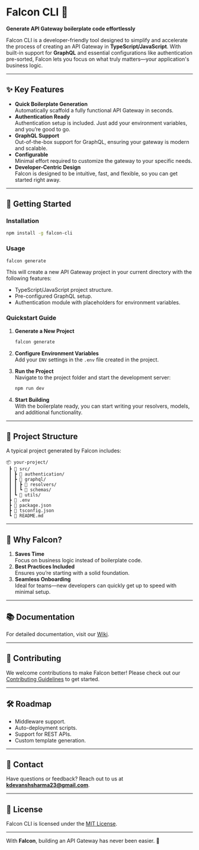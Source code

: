 
# Falcon CLI 🚀  
**Generate API Gateway boilerplate code effortlessly**  

Falcon CLI is a developer-friendly tool designed to simplify and accelerate the process of creating an API Gateway in **TypeScript/JavaScript**. With built-in support for **GraphQL** and essential configurations like authentication pre-sorted, Falcon lets you focus on what truly matters—your application's business logic.

---

## ✨ Key Features  
- **Quick Boilerplate Generation**  
  Automatically scaffold a fully functional API Gateway in seconds.  
- **Authentication Ready**  
  Authentication setup is included. Just add your environment variables, and you’re good to go.  
- **GraphQL Support**  
  Out-of-the-box support for GraphQL, ensuring your gateway is modern and scalable.  
- **Configurable**  
  Minimal effort required to customize the gateway to your specific needs.  
- **Developer-Centric Design**  
  Falcon is designed to be intuitive, fast, and flexible, so you can get started right away.

---

## 🚀 Getting Started  

### Installation  
```bash  
npm install -g falcon-cli  
```  

### Usage  
```bash  
falcon generate  
```  

This will create a new API Gateway project in your current directory with the following features:  
- TypeScript/JavaScript project structure.  
- Pre-configured GraphQL setup.  
- Authentication module with placeholders for environment variables.  

### Quickstart Guide  

1. **Generate a New Project**  
   ```bash  
   falcon generate  
   ```  

2. **Configure Environment Variables**  
   Add your `ENV` settings in the `.env` file created in the project.  

3. **Run the Project**  
   Navigate to the project folder and start the development server:  
   ```bash  
   npm run dev  
   ```  

4. **Start Building**  
   With the boilerplate ready, you can start writing your resolvers, models, and additional functionality.

---

## 📁 Project Structure  

A typical project generated by Falcon includes:  
```plaintext  
📦 your-project/  
 ┣ 📂 src/  
 ┃ ┣ 📂 authentication/  
 ┃ ┣ 📂 graphql/  
 ┃ ┃ ┣ 📂 resolvers/  
 ┃ ┃ ┗ 📂 schemas/  
 ┃ ┗ 📂 utils/  
 ┣ 📜 .env  
 ┣ 📜 package.json  
 ┣ 📜 tsconfig.json  
 ┗ 📜 README.md  
```

---

## 🌟 Why Falcon?  

1. **Saves Time**  
   Focus on business logic instead of boilerplate code.  
2. **Best Practices Included**  
   Ensures you’re starting with a solid foundation.  
3. **Seamless Onboarding**  
   Ideal for teams—new developers can quickly get up to speed with minimal setup.  

---

## 📚 Documentation  

For detailed documentation, visit our [Wiki](#).  

---

## 🤝 Contributing  

We welcome contributions to make Falcon better! Please check out our [Contributing Guidelines](#) to get started.  

---

## 🛠️ Roadmap  

- Middleware support.  
- Auto-deployment scripts.  
- Support for REST APIs.  
- Custom template generation.  

---

## 📧 Contact  

Have questions or feedback? Reach out to us at **[kdevanshsharma23@gmail.com](mailto:kdevanshsharma23@gmail.com)**.  

---

## 📝 License  

Falcon CLI is licensed under the [MIT License](LICENSE).  

--- 

With **Falcon**, building an API Gateway has never been easier. 🚀  

